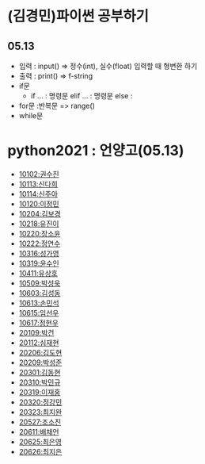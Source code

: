 # (김경민)파이썬 공부하기
## 05.13 
+ 입력 : input() => 정수(int), 실수(float) 입력할 때 형변환 하기
+ 출력 : print() => f-string
+ if문 
  + if ... : 명령문 elif ... : 명령문 else : 
+ for문 :반복문 => range()
+ while문 


# python2021 : 언양고(05.13)
* [10102:권수진](https://github.com/sujin1111/sujin)
* [10113:신다희](https://github.com/shindahee10113/-)
* [10114:신주아](https://github.com/sjua0613/hi)
* [10120:이정민](https://github.com/leejm0419/python)
* [10204:김보경](https://github.com/102040613/10204)
* [10218:유진이](https://github.com/wlsdl1013/wlsdldml-vkdlTJs)
* [10220:장소윤](https://github.com/jangjangsoyunyun/casfdcvxvz)
* [10222:정연수](https://github.com/yeonsu6531/dustn)
* [10316:성가영](https://github.com/sungkayeong/2021.-)
* [10319:윤수인](https://github.com/yunsuin/-)
* [10411:유상호](https://github.com/YooSangH0/python2021)
* [10509:박성욱](https://github.com/seongwook1234/10509psw)
* [10603:김성동](https://github.com/kimseongdong05/10603ksd)
* [10613:손민석](https://github.com/sonminseok2021/python2021)
* [10615:임선우](https://github.com/limsunwoo2005/10615lsw)
* [10617:정현우](https://github.com/jhw050725/10617)
* [20109:박건](https://github.com/parkgeon40/phton2021)
* [20112:심재현](https://github.com/wogus7076/python2021)
* [20206:김도현](https://github.com/kdh7979/python2021_pusanuniversity)
* [20209:박성준](https://github.com/rusiia16/20209psj)
* [20301:김동현](https://github.com/kdh20301/python01)
* [20310:박민규](https://github.com/minkyu69/Python2021)
* [20319:이재홍](https://github.com/jaehong421/jaehongrepository)
* [20320:정강민](https://github.com/jungkm9965/python)
* [20323:최지완](https://github.com/wldhks152/python2021)
* [20527:조소진](https://github.com/jessie1235/asdf)
* [20611:배채언](https://github.com/chaeeon/python2021)
* [20625:최은영](https://github.com/choi-eun-young/-)
* [20626:최지은](https://github.com/first24722/first24722)
 


